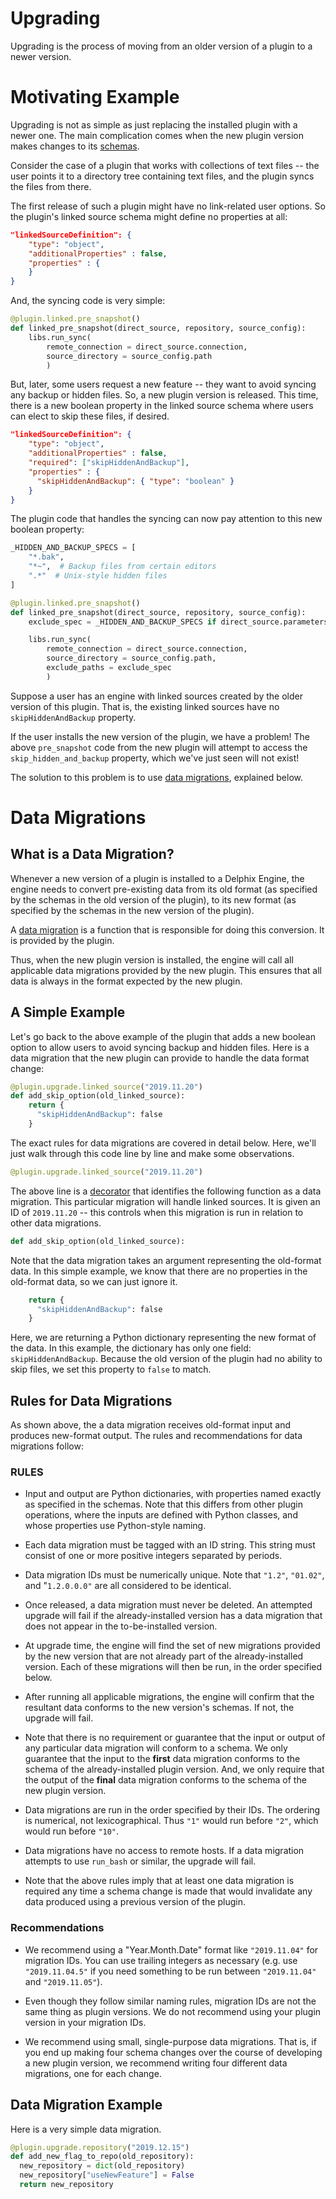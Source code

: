 # Upgrading

Upgrading is the process of moving from an older version of a plugin to a newer version.

# Motivating Example

Upgrading is not as simple as just replacing the installed plugin with a newer one.  The main complication comes when the new plugin version makes changes to its [schemas](/References/Glossary.md#schema).

Consider the case of a plugin that works with collections of text files -- the user points it to a directory tree containing text files, and the plugin syncs the files from there.

The first release of such a plugin might have no link-related user options. So the plugin's linked source schema might define no properties at all:

```json
"linkedSourceDefinition": {
    "type": "object",
    "additionalProperties" : false,
    "properties" : {
    }
}
```

And, the syncing code is very simple:
```python
@plugin.linked.pre_snapshot()
def linked_pre_snapshot(direct_source, repository, source_config):
    libs.run_sync(
        remote_connection = direct_source.connection,
        source_directory = source_config.path
        )
```


But, later, some users request a new feature -- they want to avoid syncing any backup or hidden files. So, a new plugin version is released. This time, there is a new boolean property in the linked source schema where users can elect to skip these files, if desired.
```json
"linkedSourceDefinition": {
    "type": "object",
    "additionalProperties" : false,
    "required": ["skipHiddenAndBackup"],
    "properties" : {
      "skipHiddenAndBackup": { "type": "boolean" }
    }
}
```

The plugin code that handles the syncing can now pay attention to this new boolean property:
```python
_HIDDEN_AND_BACKUP_SPECS = [
    "*.bak",
    "*~",  # Backup files from certain editors
    ".*"  # Unix-style hidden files
]

@plugin.linked.pre_snapshot()
def linked_pre_snapshot(direct_source, repository, source_config):
    exclude_spec = _HIDDEN_AND_BACKUP_SPECS if direct_source.parameters.skip_hidden_and_backup else []

    libs.run_sync(
        remote_connection = direct_source.connection,
        source_directory = source_config.path,
        exclude_paths = exclude_spec
        )
```

Suppose a user has an engine with linked sources created by the older version of this plugin. That is, the existing linked sources have no `skipHiddenAndBackup` property.

If the user installs the new version of the plugin, we have a problem! The above `pre_snapshot` code from the new plugin will attempt to access the `skip_hidden_and_backup` property, which we've just seen will not exist!

The solution to this problem is to use [data migrations](/References/Glossary.md#data-migration), explained below.


# Data Migrations

## What is a Data Migration?

Whenever a new version of a plugin is installed to a Delphix Engine, the engine needs to convert pre-existing data from its old format (as specified by the schemas in the old version of the plugin), to its new format (as specified by the schemas in the new version of the plugin).

A [data migration](/References/Glossary.md#data-migration) is a function that is responsible for doing this conversion. It is provided by the plugin.

Thus, when the new plugin version is installed, the engine will call all applicable data migrations provided by the new plugin. This ensures that all data is always in the format expected by the new plugin.

## A Simple Example

Let's go back to the above example of the plugin that adds a new boolean option to allow users to avoid syncing backup and hidden files. Here is a data migration that the new plugin can provide to handle the data format change:

```python
@plugin.upgrade.linked_source("2019.11.20")
def add_skip_option(old_linked_source):
    return {
      "skipHiddenAndBackup": false
    }
```

The exact rules for data migrations are covered in detail below. Here, we'll just walk through this code line by line and make some observations.

```python
@plugin.upgrade.linked_source("2019.11.20")
```
The above line is a [decorator](/References/Glossary.md#decorator) that identifies the following function as a data migration. This particular migration will handle linked sources. It is given an ID of `2019.11.20` -- this controls when this migration is run in relation to other data migrations.

```python
def add_skip_option(old_linked_source):
```

Note that the data migration takes an argument representing the old-format data. In this simple example, we know that there are no properties in the old-format data, so we can just ignore it.

```python
    return {
      "skipHiddenAndBackup": false
    }
```

Here, we are returning a Python dictionary representing the new format of the data. In this example, the dictionary has only one field: `skipHiddenAndBackup`. Because the old version of the plugin had no ability to skip files, we set this property to `false` to match.


## Rules for Data Migrations

As shown above, the a data migration receives old-format input and produces new-format output. The rules and recommendations for data migrations follow:

### RULES

* Input and output are Python dictionaries, with properties named exactly as specified in the schemas. Note that this differs from other plugin operations, where the inputs are defined with Python classes, and whose properties use Python-style naming.

* Each data migration must be tagged with an ID string. This string must consist of one or more positive integers separated by periods.

* Data migration IDs must be numerically unique. Note that `"1.2"`, `"01.02"`, and "`1.2.0.0.0"` are all considered to be identical.

* Once released, a data migration must never be deleted. An attempted upgrade will fail if the already-installed version has a data migration that does not appear in the to-be-installed version.

* At upgrade time, the engine will find the set of new migrations provided by the new version that are not already part of the already-installed version. Each of these migrations will then be run, in the order specified below.

* After running all applicable migrations, the engine will confirm that the resultant data conforms to the new version's schemas. If not, the upgrade will fail.

* Note that there is no requirement or guarantee that the input or output of any particular data migration will conform to a schema. We only guarantee that the input to the **first** data migration conforms to the schema of the already-installed plugin version. And, we only require that the output of the **final** data migration conforms to the schema of the new plugin version.

* Data migrations are run in the order specified by their IDs. The ordering is numerical, not lexicographical. Thus `"1"` would run before `"2"`, which would run before `"10"`.

* Data migrations have no access to remote hosts. If a data migration attempts to use `run_bash` or similar, the upgrade will fail.

* Note that the above rules imply that at least one data migration is required any time a schema change is made that would invalidate any data produced using a previous version of the plugin.


### Recommendations
* We recommend using a "Year.Month.Date" format like `"2019.11.04"` for migration IDs. You can use trailing integers as necessary (e.g. use `"2019.11.04.5"` if you need something to be run between `"2019.11.04"` and `"2019.11.05"`).

* Even though they follow similar naming rules, migration IDs are not the same thing as plugin versions. We do not recommend using your plugin version in your migration IDs.

* We recommend using small, single-purpose data migrations. That is, if you end up making four schema changes over the course of developing a new plugin version, we recommend writing four different data migrations, one for each change.

## Data Migration Example

Here is a very simple data migration.
```python
@plugin.upgrade.repository("2019.12.15")
def add_new_flag_to_repo(old_repository):
  new_repository = dict(old_repository)
  new_repository["useNewFeature"] = False
  return new_repository
```

<!--
MAYBE TODO: Add more examples?
-->
